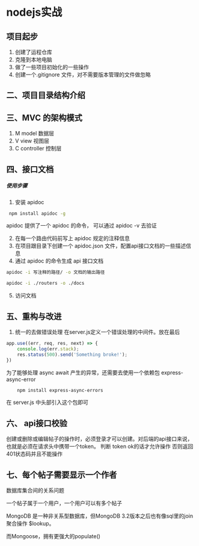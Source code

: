 # nodejs实战

## 项目起步

1. 创建了运程仓库
2. 克隆到本地电脑
3. 做了一些项目初始化的一些操作
4. 创建一个.gitignore 文件，对不需要版本管理的文件做忽略

## 二、项目目录结构介绍


## 三、MVC 的架构模式

1. M    model   数据层
2. V    view    视图层
3. C    controller  控制层  

## 四、接口文档

##### 使用步骤

1. 安装 apidoc

```bash
 npm install apidoc -g
``` 
apidoc 提供了一个 apidoc 的命令， 可以通过 apidoc -v 去验证


2. 在每一个路由代码前写上 apidoc 规定的注释信息
3. 在项目跟目录下创建一个 apidoc.json 文件，配置api接口文档的一些描述信息
4. 通过 apidoc 的命令生成 api 接口文档

```bash
apidoc -i 写注释的路径/ -o 文档的输出路径

apidoc -i ./routers -o ./docs
```
5. 访问文档

## 五、重构与改进
1. 统一的去做错误处理
在server.js定义一个错误处理的中间件。放在最后
```javascript
app.use((err, req, res, next) => {
    console.log(err.stack);
    res.status(500).send('Something broke!');
})
```
为了能够处理 async await 产生的异常，还需要去使用一个依赖包 express-async-error

```bash
    npm install express-async-errors
```
在 server.js 中头部引入这个包即可

## 六、 api接口校验
创建或删除或编辑帖子的操作时，必须登录才可以创建。对后端的api接口来说，也就是必须在请求头中携带一个token。
判断 token
ok的话才允许操作
否则返回401状态码并且不能操作

## 七、每个帖子需要显示一个作者
数据库集合间的关系问题

一个帖子属于一个用户，一个用户可以有多个帖子

MongoDB 是一种非关系型数据库，但MongoDB 3.2版本之后也有像sql里的join聚合操作 $lookup。

而Mongoose，拥有更强大的populate()


##  